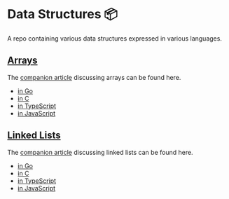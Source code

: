 # Data Structures 📦

A repo containing various data structures expressed in various languages.

## [Arrays](https://github.com/claudemuller/data-structures/tree/master/arrays)

The [companion article](https://dxt.rs/category/programming/general/data-structures/) discussing arrays can be found here.

- [in Go](https://github.com/claudemuller/data-structures/tree/master/arrays/go)
- [in C](https://github.com/claudemuller/data-structures/tree/master/arrays/c)
- [in TypeScript](https://github.com/claudemuller/data-structures/tree/master/arrays/ts)
- [in JavaScript](https://github.com/claudemuller/data-structures/tree/master/arrays/js)

## [Linked Lists](https://github.com/claudemuller/data-structures/tree/master/linked-lists)

The [companion article](https://dxt.rs/category/programming/general/linked-lists/) discussing linked lists can be found here.

- [in Go](https://github.com/claudemuller/data-structures/tree/master/linked-lists/go)
- [in C](https://github.com/claudemuller/data-structures/tree/master/linked-lists/c)
- [in TypeScript](https://github.com/claudemuller/data-structures/tree/master/linked-lists/ts)
- [in JavaScript](https://github.com/claudemuller/data-structures/tree/master/linked-lists/js)


